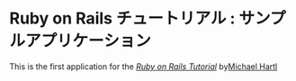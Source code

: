 # Ruby on Rails チュートリアル : サンプルアプリケーション

This is the first application for the
[*Ruby on Rails Tutorial*](http://railstutorial.jp)
by[Michael Hartl](http://michaelhartl.com/)
